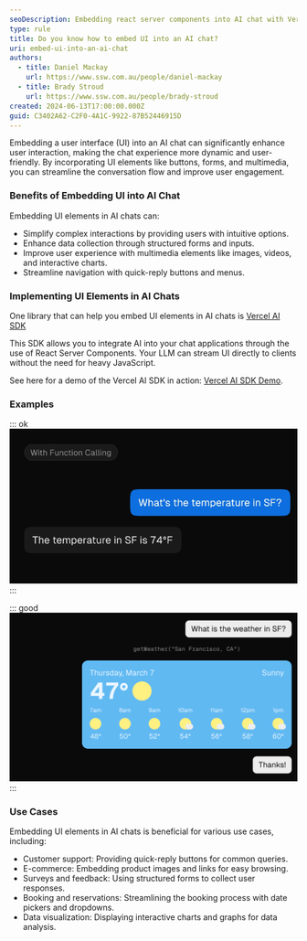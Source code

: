 ```yaml
---
seoDescription: Embedding react server components into AI chat with Vercel AI SDK
type: rule
title: Do you know how to embed UI into an AI chat?
uri: embed-ui-into-an-ai-chat
authors:
  - title: Daniel Mackay
    url: https://www.ssw.com.au/people/daniel-mackay
  - title: Brady Stroud
    url: https://www.ssw.com.au/people/brady-stroud
created: 2024-06-13T17:00:00.000Z
guid: C3402A62-C2F0-4A1C-9922-87B52446915D
---
```


Embedding a user interface (UI) into an AI chat can significantly enhance user interaction, making the chat experience more dynamic and user-friendly. By incorporating UI elements like buttons, forms, and multimedia, you can streamline the conversation flow and improve user engagement.

<!--endintro-->

### Benefits of Embedding UI into AI Chat

Embedding UI elements in AI chats can:

* Simplify complex interactions by providing users with intuitive options.
* Enhance data collection through structured forms and inputs.
* Improve user experience with multimedia elements like images, videos, and interactive charts.
* Streamline navigation with quick-reply buttons and menus.

### Implementing UI Elements in AI Chats

One library that can help you embed UI elements in AI chats is [Vercel AI SDK](https://sdk.vercel.ai/docs/introduction)

This SDK allows you to integrate AI into your chat applications through the use of React Server Components. Your LLM can stream UI directly to clients without the need for heavy JavaScript.

See here for a demo of the Vercel AI SDK in action: [Vercel AI SDK Demo](https://chat.vercel.ai/).

### Examples

::: ok
![Figure: OK example - using only text-based responses can make the conversation less engaging and efficient](./text-based-chat.png)
:::

::: good
![Figure: Good example - embedding visual UI elements like images can make the conversation much more engaging](./ui-based-chat.png)
:::

### Use Cases

Embedding UI elements in AI chats is beneficial for various use cases, including:

* Customer support: Providing quick-reply buttons for common queries.
* E-commerce: Embedding product images and links for easy browsing.
* Surveys and feedback: Using structured forms to collect user responses.
* Booking and reservations: Streamlining the booking process with date pickers and dropdowns.
* Data visualization: Displaying interactive charts and graphs for data analysis.
